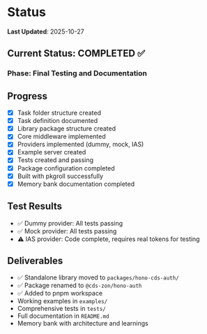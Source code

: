 # Status

**Last Updated**: 2025-10-27

## Current Status: COMPLETED ✅

### Phase: Final Testing and Documentation

## Progress
- [x] Task folder structure created
- [x] Task definition documented
- [x] Library package structure created
- [x] Core middleware implemented
- [x] Providers implemented (dummy, mock, IAS)
- [x] Example server created
- [x] Tests created and passing
- [x] Package configuration completed
- [x] Built with pkgroll successfully
- [x] Memory bank documentation completed

## Test Results
- ✅ Dummy provider: All tests passing
- ✅ Mock provider: All tests passing
- ⚠️ IAS provider: Code complete, requires real tokens for testing

## Deliverables
- ✅ Standalone library moved to `packages/hono-cds-auth/`
- ✅ Package renamed to `@cds-zon/hono-auth`
- ✅ Added to pnpm workspace
- Working examples in `examples/`
- Comprehensive tests in `tests/`
- Full documentation in `README.md`
- Memory bank with architecture and learnings
